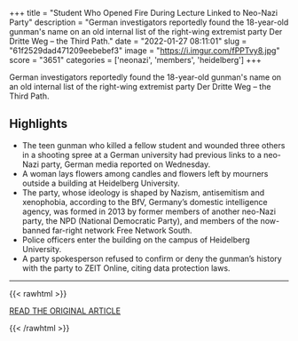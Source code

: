 +++
title = "Student Who Opened Fire During Lecture Linked to Neo-Nazi Party"
description = "German investigators reportedly found the 18-year-old gunman's name on an old internal list of the right-wing extremist party Der Dritte Weg – the Third Path."
date = "2022-01-27 08:11:01"
slug = "61f2529dad471209eebebef3"
image = "https://i.imgur.com/fPPTvy8.jpg"
score = "3651"
categories = ['neonazi', 'members', 'heidelberg']
+++

German investigators reportedly found the 18-year-old gunman's name on an old internal list of the right-wing extremist party Der Dritte Weg – the Third Path.

## Highlights

- The teen gunman who killed a fellow student and wounded three others in a shooting spree at a German university had previous links to a neo-Nazi party, German media reported on Wednesday.
- A woman lays flowers among candles and flowers left by mourners outside a building at Heidelberg University.
- The party, whose ideology is shaped by Nazism, antisemitism and xenophobia, according to the BfV, Germany’s domestic intelligence agency, was formed in 2013 by former members of another neo-Nazi party, the NPD (National Democratic Party), and members of the now-banned far-right network Free Network South.
- Police officers enter the building on the campus of Heidelberg University.
- A party spokesperson refused to confirm or deny the gunman’s history with the party to ZEIT Online, citing data protection laws.

---

{{< rawhtml >}}
  <p class="article-category">
    <a target="_blank" href="https://www.vice.com/en/article/pkpzkz/heidelberg-university-shooting-nikolai-g-the-third-path">READ THE ORIGINAL ARTICLE</a>
  </p>
{{< /rawhtml >}}
